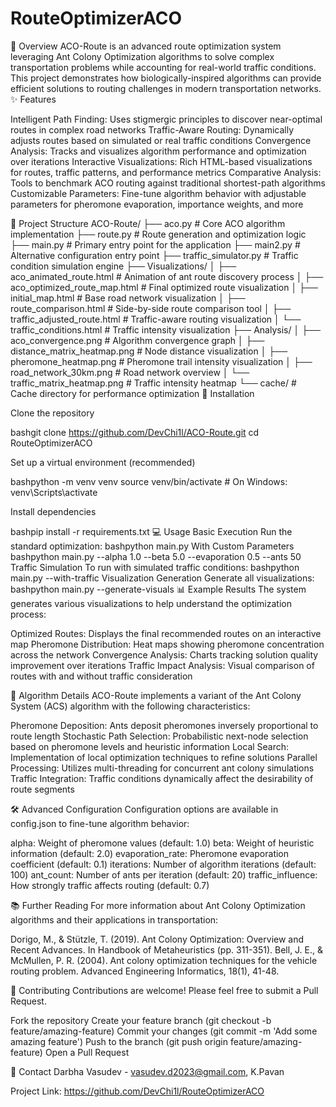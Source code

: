 # RouteOptimizerACO
📖 Overview
ACO-Route is an advanced route optimization system leveraging Ant Colony Optimization algorithms to solve complex transportation problems while accounting for real-world traffic conditions. This project demonstrates how biologically-inspired algorithms can provide efficient solutions to routing challenges in modern transportation networks.
✨ Features

Intelligent Path Finding: Uses stigmergic principles to discover near-optimal routes in complex road networks
Traffic-Aware Routing: Dynamically adjusts routes based on simulated or real traffic conditions
Convergence Analysis: Tracks and visualizes algorithm performance and optimization over iterations
Interactive Visualizations: Rich HTML-based visualizations for routes, traffic patterns, and performance metrics
Comparative Analysis: Tools to benchmark ACO routing against traditional shortest-path algorithms
Customizable Parameters: Fine-tune algorithm behavior with adjustable parameters for pheromone evaporation, importance weights, and more

🧩 Project Structure
ACO-Route/
├── aco.py                       # Core ACO algorithm implementation
├── route.py                     # Route generation and optimization logic
├── main.py                      # Primary entry point for the application
├── main2.py                     # Alternative configuration entry point
├── traffic_simulator.py         # Traffic condition simulation engine
├── Visualizations/
│   ├── aco_animated_route.html  # Animation of ant route discovery process
│   ├── aco_optimized_route_map.html  # Final optimized route visualization
│   ├── initial_map.html         # Base road network visualization
│   ├── route_comparison.html    # Side-by-side route comparison tool
│   ├── traffic_adjusted_route.html    # Traffic-aware routing visualization
│   └── traffic_conditions.html  # Traffic intensity visualization
├── Analysis/
│   ├── aco_convergence.png      # Algorithm convergence graph
│   ├── distance_matrix_heatmap.png    # Node distance visualization
│   ├── pheromone_heatmap.png    # Pheromone trail intensity visualization
│   ├── road_network_30km.png    # Road network overview
│   └── traffic_matrix_heatmap.png     # Traffic intensity heatmap
└── cache/                       # Cache directory for performance optimization
🚀 Installation

Clone the repository

bashgit clone https://github.com/DevChi1l/ACO-Route.git
cd RouteOptimizerACO

Set up a virtual environment (recommended)

bashpython -m venv venv
source venv/bin/activate  # On Windows: venv\Scripts\activate

Install dependencies

bashpip install -r requirements.txt
💻 Usage
Basic Execution
Run the standard optimization:
bashpython main.py
With Custom Parameters
bashpython main.py --alpha 1.0 --beta 5.0 --evaporation 0.5 --ants 50
Traffic Simulation
To run with simulated traffic conditions:
bashpython main.py --with-traffic
Visualization Generation
Generate all visualizations:
bashpython main.py --generate-visuals
📊 Example Results
The system generates various visualizations to help understand the optimization process:

Optimized Routes: Displays the final recommended routes on an interactive map
Pheromone Distribution: Heat maps showing pheromone concentration across the network
Convergence Analysis: Charts tracking solution quality improvement over iterations
Traffic Impact Analysis: Visual comparison of routes with and without traffic consideration

🧪 Algorithm Details
ACO-Route implements a variant of the Ant Colony System (ACS) algorithm with the following characteristics:

Pheromone Deposition: Ants deposit pheromones inversely proportional to route length
Stochastic Path Selection: Probabilistic next-node selection based on pheromone levels and heuristic information
Local Search: Implementation of local optimization techniques to refine solutions
Parallel Processing: Utilizes multi-threading for concurrent ant colony simulations
Traffic Integration: Traffic conditions dynamically affect the desirability of route segments

🛠️ Advanced Configuration
Configuration options are available in config.json to fine-tune algorithm behavior:

alpha: Weight of pheromone values (default: 1.0)
beta: Weight of heuristic information (default: 2.0)
evaporation_rate: Pheromone evaporation coefficient (default: 0.1)
iterations: Number of algorithm iterations (default: 100)
ant_count: Number of ants per iteration (default: 20)
traffic_influence: How strongly traffic affects routing (default: 0.7)

📚 Further Reading
For more information about Ant Colony Optimization algorithms and their applications in transportation:

Dorigo, M., & Stützle, T. (2019). Ant Colony Optimization: Overview and Recent Advances. In Handbook of Metaheuristics (pp. 311-351).
Bell, J. E., & McMullen, P. R. (2004). Ant colony optimization techniques for the vehicle routing problem. Advanced Engineering Informatics, 18(1), 41-48.

🤝 Contributing
Contributions are welcome! Please feel free to submit a Pull Request.

Fork the repository
Create your feature branch (git checkout -b feature/amazing-feature)
Commit your changes (git commit -m 'Add some amazing feature')
Push to the branch (git push origin feature/amazing-feature)
Open a Pull Request


📧 Contact
Darbha Vasudev - vasudev.d2023@gmail.com, 
K.Pavan


Project Link: https://github.com/DevChi1l/RouteOptimizerACO